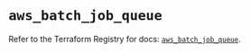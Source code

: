 # `aws_batch_job_queue`

Refer to the Terraform Registry for docs: [`aws_batch_job_queue`](https://registry.terraform.io/providers/hashicorp/aws/5.77.0/docs/resources/batch_job_queue).
